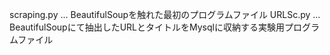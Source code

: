 scraping.py ... BeautifulSoupを触れた最初のプログラムファイル
URLSc.py ... BeautifulSoupにて抽出したURLとタイトルをMysqlに収納する実験用プログラムファイル
